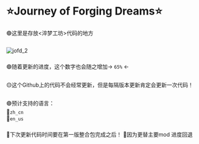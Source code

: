 # ⭐Journey of Forging Dreams⭐

🟢这里是存放<淬梦工坊>代码的地方
### 
![jofd_2](https://github.com/user-attachments/assets/016b3649-79bc-4737-b64f-ba57b8fe755f)

### 
🟢随着更新的进度，这个数字也会随之增加→ ```65%``` ←        
###               
🟡这个Github上的代码不会经常更新，但是每隔版本更新肯定会更新一次代码！
### 
🟣预计支持的语言：                    
  🔹```zh_cn```                 
  🔹```en_us```              
### 
🔴下次更新代码时间要在第一版整合包完成之后！
🔴因为更替主要mod 进度回退

